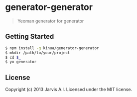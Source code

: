 # generator-generator

> Yeoman generator for generator

## Getting Started

```sh
$ npm install -g kinua/generator-generator
$ mkdir /path/to/your/project
$ cd $_
$ yo generator
```

## License

Copyright (c) 2013 Jarvis A.I.
Licensed under the MIT license.
